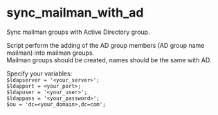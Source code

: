# sync_mailman_with_ad
Sync mailman groups with Active Directory group.

Script perform the adding of the AD group members (AD group name mailman) into mailman groups.  
Mailman groups should be created, names should be the same with AD.  

Specify your variables:  
```$ldapserver = '<your_server>';```  
```$ldapport = <your_port>;```  
```$ldapuser = '<your_user>';```   
```$ldappass = '<your_password>';```  
```$ou = 'dc=<your_domain>,dc=com';```  
